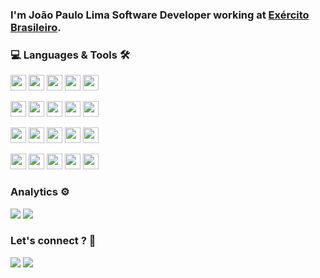 
### I'm João Paulo Lima Software Developer working at [Exército Brasileiro](http://www.eb.mil.br).

### 💻 Languages & Tools 🛠

<p>
<img height="25" src="https://img.shields.io/badge/-Java-007396?style=flat-square&logo=java" />
<img height="25" src="https://img.shields.io/badge/-Spring-6DB33F?style=flat-square&logo=spring&logoColor=white" />
<img height="25" src="https://img.shields.io/badge/-React%20-%2320232a.svg?&style=flat-square&logo=react&logoColor=%2361DAFB"/>
<img height="25" src="https://img.shields.io/badge/-Angular-DD0031?style=flat-square&logo=angular" />
<img height="25" src="https://img.shields.io/badge/-Typescript%20-%23007ACC.svg?&style=flat-square&logo=typescript&logoColor=white"/>
</p>

<p>
<img height="25" src="https://img.shields.io/badge/-HTML 5-E34F26.svg?&style=flat-square&logo=html5&logoColor=white" />
<img height="25" src="https://img.shields.io/badge/-CSS 3-1572B6.svg?&style=flat-square&logo=css3&logoColor=white" /> 
<img height="25" src="https://img.shields.io/badge/-Sass-CC6699?style=flat-square&logo=sass&logoColor=white" />  
<img height="25" src="https://img.shields.io/badge/-Bootstrap-563D7C?style=flat-square&logo=bootstrap&logoColor=white" />
<img height="25" src="https://img.shields.io/badge/-JavaScript-%23F7DF1E.svg?&style=flat-square&logo=javascript&logoColor=black"/>
</p>

<p>
<img height="25" src="https://img.shields.io/badge/-Postgresql-336791.svg?&style=flat-square&logo=postgresql&logoColor=white" />
<img height="25" src="https://img.shields.io/badge/-MySQL-4479A1.svg?&style=flat-square&logo=mysql&logoColor=white" /> 
<img height="25" src="https://img.shields.io/badge/SQLite-008ad2.svg?&style=flat-square&logo=sqlite&logoColor=white" />  
<img height="25" src="https://img.shields.io/badge/-MongoDB-47A248.svg?&style=flat-square&logo=MongoDB&logoColor=white" />
<img height="25" src="https://img.shields.io/badge/-Oracle-F80000.svg?&style=flat-square&logo=Oracle&logoColor=white" />
</p>

<p>
<img height="25" src="https://img.shields.io/badge/-Insomnia-5700ce?style=flat-square&logo=insomnia" />
<img height="25" src="https://img.shields.io/badge/-IntelliJ-black?style=flat-square&logo=intellij-idea&logoColor=white" /> 
<img height="25" src="https://img.shields.io/badge/-VSCode-007ACC?style=flat-square&logo=visual-studio-code&logoColor=white" />
<img height="25" src="https://img.shields.io/badge/-Heroku-534292?style=flat-square&logo=heroku&logoColor=white" />
<img height="25" src="https://img.shields.io/badge/-Docker-2496ED?style=flat-square&logo=docker&logoColor=white" />
</p> 

### Analytics ⚙️
<p>
  <img src = "https://github-readme-stats.vercel.app/api?username=joaopaulu&show_icons=true&line_height=27">
  <img src = "https://github-readme-stats.vercel.app/api/top-langs/?username=joaopaulu&hide=ruby,css,html,scss,Objective-C,Starlark,Shell,Handlebars">
</p>

### Let's connect ? 🤝

<a href="https://www.linkedin.com/in/joaopaulu/" target="_blank"><img src="https://img.shields.io/badge/-joaopaulu-0077B5?style=flat&logo=Linkedin&logoColor=white"/></a>
<a href="mailto:jptick@gmail.com"><img src="https://img.shields.io/badge/-jptick@gmail.com-D14836?style=flat&logo=Gmail&logoColor=white"/></a>


